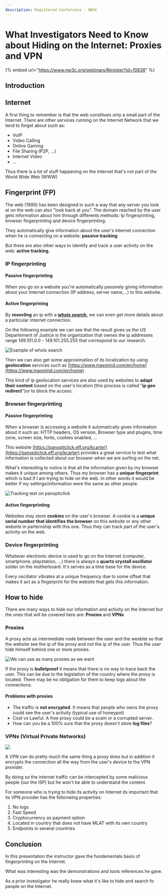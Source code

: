 ```yaml
---
description: Registered Conference - NW3C
---
```


# What Investigators Need to Know about Hiding on the Internet: Proxies and VPN

{% embed url="https://www.nw3c.org/webinars/Register?id=10838" %}

## Introduction

## Internet

A first thing to remember is that the web constitues only a small part of the Internet. There are other services running on the Internet Network that we tend to forget about such as:

* VoIP
* Video Calling
* Online Gaming
* File Sharing \(P2P,  ...\)
* Internet Video
* ...

Thus there is a lot of stuff happening on the Internet that's not part of the World Wide Web \(WWW\)

## Fingerprint \(FP\)

The web \(1990\) has been designed in such a way that any server you look at on the web can also "look back at you". The domain reached by the user gets information about him through differents methods: Ip fingerprinting, browser fingerprinting and device fingerprinting.

They automatically give information about the user's internet connection when he is connecting on a website: **passive tracking**

But there are also other ways to identify and track a user activity on the web: **active tracking**.

### **IP fingerprinting** 

#### Passive fingerprinting

When you go on a website you're automatically passively giving information about your Internet connection \(IP address, server name,...\) to this website. 

#### Active fingerprining

By **resovling** an ip with a [**whois search**](https://centralops.net/co/)**,** we can even get more details about a particular internet connection. 

On the following example we can see that the result gives us the US Departement of Justice is the organization that ownes the ip addresses range 149.101.0.0 - 149.101.255.255 that correspond to our research.

![Example of whois search](../.gitbook/assets/whois.png)

Then we can also get some approximation of its localization by using **geolocation** services such as [https://www.maxmind.com/en/home](https://www.maxmind.com/en/home)

This kind of ip geolocation services are also used by websites to **adapt their content** based on the user's location \(this process is called "**ip geo redirect**"\)or to block the access.

### **Browser fingerprinting**

#### **Passive fingerprinting**

When a browser is accessing a website it automatically gives information about it such as: HTTP headers, OS version, Browser type and plugins, time zone, screen size, fonts, cookies enabled, ...

This website [https://panopticlick.eff.org/kcarter](https://panopticlick.eff.org/kcarter) provides a great service to test what information is collected about our broswer when we are surfing on the net.

What's interesting to notice is that all the information given by my browser makes it unique among others. Thus my browser has a **unique fingerprint** which is bad if I am trying to hide on the web. In other words it would be better if my settings/information were the same as other people.

![Tracking test on panopticlick](../.gitbook/assets/browser-fingerprinting.png)

#### **Active fingerprinting**

Websites may store **cookies** on the user's browser. A cookie is a **unique serial number** **that identifies the browser** on this website or any other website in parternship with this one. Thus they can track part of the user's activity on the web.

### **Device fingerprinting**

Whatever electronic device is used to go on the Internet \(computer, smartphone, playstation, ...\) there is always a **quartz crystall oscillator** solder on the motherboard. It's serves as a time base for the device.

Every oscillator vibrates at a unique frequency due to some offset that makes it act as a fingerprint for the website that gets this information. 

## How to hide

There are many ways to hide our information and activity on the Internet but the ones  that will be covered here are: **Proxies** and **VPNs**

### **Proxies**

A proxy acts as intermediate node between the user and the wesbite so that the website see the ip of the proxy and not the ip of the user. Thus the user hide himself behind one or more proxies.

![We can use as many proxies as we want](../.gitbook/assets/proxies.png)

If the proxy is **bulletproof** it means that there is no way to trace back the user. This can be due to the legislation of the country where the proxy is located. There may be no obligation for them to keep logs about the connections.

#### Problems with proxies

* The traffic is **not encrypted**. It means that people who owns the proxy could see the user's activity \(typical use of honeypot\)
* Cost vs Lawful. A free proxy could be a scam or a corrupted server.
* How can you be a 100% sure that the proxy doesn't store **log files**?

### **VPNs \(Virtual Private Networks\)**

![](../.gitbook/assets/vpn.png)

A VPN can do pretty much the same thing a proxy does but in addition it encrypts the connection all the way from the user's device to the VPN provider.

By doing so the internet traffic can be intercepted by some malicious people \(our the ISP\) but he won't be able to understand the content. 

For someone who is trying to hide its activity on Internet its important that its VPN provider has the follonwing properties:

1. No logs
2. Fast Speed
3. Cryptocurrency as payment option
4. Located in country that does not have MLAT with its own country
5. Endpoints in several countries

## Conclusion

In this presentation the instructor gave the fundamentals basis of fingerprinting on the Internet. 

What was interesting was the demonstrations and tools references he gave.

As a prior investigator he really knew what it's like to hide and search fo people on the Internet.


